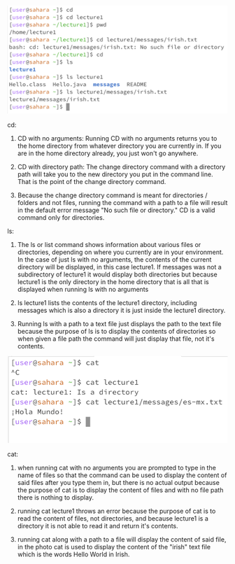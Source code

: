 ![image](Ex12.png)

cd:

1) CD with no arguments: Running CD with no arguments returns you to the home directory from whatever directory you are currently in. If you are in the home directory already, you just won't go anywhere.
   
2) CD with directory path: The change directory command with a directory path will take you to the new directory you put in the command line. That is the point of the change directory command.
   
3) Because the change directory command is meant for directories / folders and not files, running the command with a path to a file will result in the default error message "No such file or directory." CD is a valid command only for directories.

ls:

1) The ls or list command shows information about various files or directories, depending on where you currently are in your environment. In the case of just ls with no arguments, the contents of the current directory will be displayed, in this case lecture1. If messages was not a subdirectory of lecture1 it would display both directories but because lecture1 is the only directory in the home directory that is all that is displayed when running ls with no arguments
   
2) ls lecture1 lists the contents of the lecture1 directory, including messages which is also a directory it is just inside the lecture1 directory.
   
3) Running ls with a path to a text file just displays the path to the text file because the purpose of ls is to display the contents of directories so when given a file path the command will just display that file, not it's contents. 

![Image](Ex3.png)

cat:

1) when running cat with no arguments you are prompted to type in the name of files so that the command can be used to display the content of said files after you type them in, but there is no actual output because the purpose of cat is to display the content of files and with no file path there is nothing to display.
   
2) running cat lecture1 throws an error because the purpose of cat is to read the content of files, not directories, and because lecture1 is a directory it is not able to read it and return it's contents.
   
3) running cat along with a path to a file will display the content of said file, in the photo cat is used to display the content of the "irish" text file which is the words Hello World in Irish.


